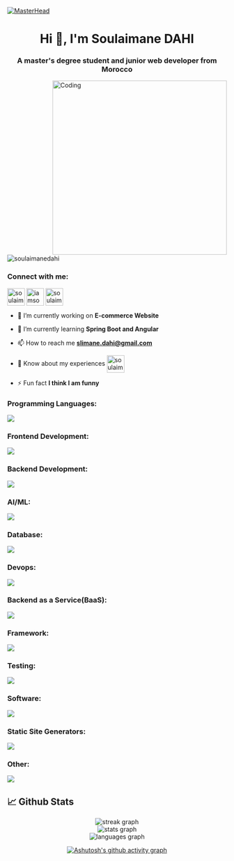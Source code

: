 [![MasterHead](https://user-images.githubusercontent.com/95478989/198955082-6e78ebb5-e1e4-49f9-8d32-6e5af3984dcd.gif)](https://www.linkedin.com/in/soulaimanedahi/)

<h1 align="center">Hi 👋, I'm Soulaimane DAHI</h1>
<h3 align="center">A master's degree student and junior web developer from Morocco</h3>
<img align="right" alt="Coding" width="400" src="https://camo.githubusercontent.com/c1dcb74cc1c1835b1d716f5051499a2814c683c806b15f04b0eba492863703e9/68747470733a2f2f63646e2e6472696262626c652e636f6d2f75736572732f3733303730332f73637265656e73686f74732f363538313234332f6176656e746f2e676966">

<p align="left"> <img src="https://komarev.com/ghpvc/?username=soulaimanedahi&label=Profile%20views&color=0e75b6&style=flat" alt="soulaimanedahi" /> </p>

<h3 align="left">Connect with me:</h3>
<p align="left">

<a href="https://dev.to/soulaimanedahi" target="blank"><img align="center" src="https://skillicons.dev/icons?i=devto&theme=light" alt="soulaimanedahi" width="40" /></a>
<a href="https://twitter.com/iamsoulaimane" target="blank"><img align="center" src="https://skillicons.dev/icons?i=twitter" alt="iamsoulaimane" width="40" /></a>
<a href="https://linkedin.com/in/soulaimanedahi" target="blank"><img align="center" src="https://skillicons.dev/icons?i=linkedin" alt="soulaimanedahi" width="40" /></a>
</p>

- 🔭 I’m currently working on **E-commerce Website**

- 🌱 I’m currently learning **Spring Boot and Angular**

- 📫 How to reach me **slimane.dahi@gmail.com**

- 📄 Know about my experiences <a href="https://cvdesignr.com/p/6535839415f02" target="blank"><img align="center" src="" alt="soulaimanedahi" width="40" /></a>

- ⚡ Fun fact **I think I am funny**


<h3 align="left">Programming Languages:</h3>
<p align="left">
  <a href="https://skillicons.dev">
    <img src="https://skillicons.dev/icons?i=c,cpp,cs,java,js,ts,php,py&perline=10&theme=light" />
  </a>
</p>

<h3 align="left">Frontend Development:</h3>
<p align="left">
  <a href="https://skillicons.dev">
    <img src="https://skillicons.dev/icons?i=html,css,sass,bootstrap,tailwind,angular,react,webpack,gulp&perline=10&theme=light" />
  </a>
</p>

<h3 align="left">Backend Development:</h3>
<p align="left">
  <a href="https://skillicons.dev">
    <img src="https://skillicons.dev/icons?i=spring,nodejs,express,graphql,nginx,kafka&perline=10&theme=light" />
  </a>
</p>

<h3 align="left">AI/ML:</h3>
<p align="left">
  <a href="https://skillicons.dev">
    <img src="https://skillicons.dev/icons?i=tensorflow&theme=light" />
  </a>
</p>

<h3 align="left">Database:</h3>
<p align="left">
  <a href="https://skillicons.dev">
    <img src="https://skillicons.dev/icons?i=mysql,postgres,sqlite,hibernate,mongodb,redis&perline=10&theme=light" />
  </a>
</p>

<h3 align="left">Devops:</h3>
<p align="left">
  <a href="https://skillicons.dev">
    <img src="https://skillicons.dev/icons?i=bash,jenkins,docker,aws,gcp&perline=10&theme=light" />
  </a>
</p>

<h3 align="left">Backend as a Service(BaaS):</h3>
<p align="left">
  <a href="https://skillicons.dev">
    <img src="https://skillicons.dev/icons?i=firebase,heroku,vercel&perline=10&theme=light" />
  </a>
</p>

<h3 align="left">Framework:</h3>
<p align="left">
  <a href="https://skillicons.dev">
    <img src="https://skillicons.dev/icons?i=laravel,symfony,django,flask,dotnet&perline=10&theme=light" />
  </a>
</p>

<h3 align="left">Testing:</h3>
<p align="left">
  <a href="https://skillicons.dev">
    <img src="https://skillicons.dev/icons?i=jest&theme=light" />
  </a>
</p>

<h3 align="left">Software:</h3>
<p align="left">
  <a href="https://skillicons.dev">
    <img src="https://skillicons.dev/icons?i=ps,ai,xd,figma,postman,vscode,visualstudio,eclipse,idea&perline=10&theme=light" />
  </a>
</p>

<h3 align="left">Static Site Generators:</h3>
<p align="left">
  <a href="https://skillicons.dev">
    <img src="https://skillicons.dev/icons?i=nextjs,gatsby&perline=10&theme=light" />
  </a>
</p>

<h3 align="left">Other:</h3>
<p align="left">
  <a href="https://skillicons.dev">
    <img src="https://skillicons.dev/icons?i=linux,git&perline=10&theme=light" />
  </a>
</p>

 <!-- Github Activities -->
 ## 📈 Github Stats
 
<div align="center" style="display: flex; flex-direction: column; align-items: center;">
    <img src="https://streak-stats.demolab.com?user=soulaimanedahi&locale=en&mode=daily&theme=dracula&hide_border=false&border_radius=5&order=3"
        style="max-width: 100%; max-height: 150px;" alt="streak graph" />
    <img src="https://github-readme-stats.vercel.app/api?username=soulaimanedahi&hide_title=false&hide_rank=false&show_icons=true&include_all_commits=true&count_private=true&disable_animations=false&theme=aura_dark&locale=en&hide_border=false&order=1"
        style="max-width: 100%; max-height: 145px;" alt="stats graph" />
    <img src="https://github-readme-stats.vercel.app/api/top-langs?username=soulaimanedahi&locale=en&hide_title=false&layout=compact&card_width=320&langs_count=12&theme=dracula&hide_border=false&order=2"
        style="max-width: 100%; max-height: 160px;" alt="languages graph" />


[![Ashutosh's github activity graph](https://github-readme-activity-graph.vercel.app/graph?username=soulaimanedahi&theme=rogue&bg_color=0d1117&border_color=0d1117&hide_border=true&line=18c964&point=403d3d&area=true)](https://github.com/ashutosh00710/github-readme-activity-graph)
    
</div>

